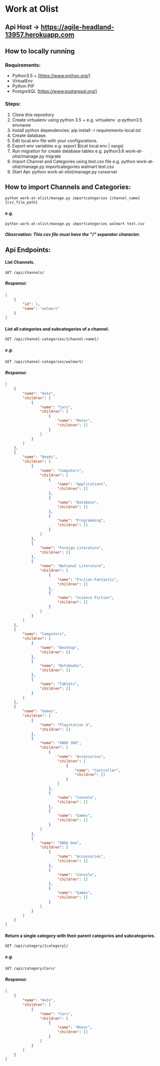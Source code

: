 # Work at Olist

## Api Host -> https://agile-headland-13957.herokuapp.com

## How to locally running

### Requirements:
* Python3.5 + [https://www.python.org/]
* VirtualEnv
* Python PIP
* PostgreSQL [https://www.postgresql.org/]

### Steps:

1. Clone this repository
2. Create virtualenv using python 3.5 + e.g. virtualenv -p python3.5 envname
3. Install python dependencies: pip install -r requirements-local.txt
4. Create database.
5. Edit local.env file with your configurations.
6. Export env variables e.g. export $(cat local.env | xargs)
7. Run migration for create database tables e.g. python3.6 work-at-olist/manage.py migrate
8. Import Channel and Categories using test.csv file e.g. python work-at-olist/manage.py importcategories walmart test.csv
9. Start Api: python work-at-olist/manage.py runserver


## How to import Channels and Categories:

```text
python work-at-olist/manage.py importcategories {channel_name} {csv_file_path}
```

#### e.g.

```
python work-at-olist/manage.py importcategories walmart test.csv
```

##### Observation: This csv file must have the "/" separator character.


## Api Endpoints:


#### List Channels.

```text
GET /api/channels/
```
##### Response:

```json
[
    {
        "id": 1,
        "name": "walmart"
    }
]
```

#### List all categories and subcategories of a channel.

```text
GET /api/channel-categories/{channel-name}/
```

##### e.g.

```text
GET /api/channel-categories/walmart/
```

##### Response:

```json
[
    {
        "name": "Auto",
        "children": [
            {
                "name": "Cars",
                "children": [
                    {
                        "name": "Motor",
                        "children": []
                    }
                ]
            }
        ]
    },
    {
        "name": "Books",
        "children": [
            {
                "name": "Computers",
                "children": [
                    {
                        "name": "Applications",
                        "children": []
                    },
                    {
                        "name": "Database",
                        "children": []
                    },
                    {
                        "name": "Programming",
                        "children": []
                    }
                ]
            },
            {
                "name": "Foreign Literature",
                "children": []
            },
            {
                "name": "National Literature",
                "children": [
                    {
                        "name": "Fiction Fantastic",
                        "children": []
                    },
                    {
                        "name": "Science Fiction",
                        "children": []
                    }
                ]
            }
        ]
    },
    {
        "name": "Computers",
        "children": [
            {
                "name": "Desktop",
                "children": []
            },
            {
                "name": "Notebooks",
                "children": []
            },
            {
                "name": "Tablets",
                "children": []
            }
        ]
    },
    {
        "name": "Games",
        "children": [
            {
                "name": "Playstation 4",
                "children": []
            },
            {
                "name": "XBOX 360",
                "children": [
                    {
                        "name": "Accessories",
                        "children": [
                            {
                                "name": "Controller",
                                "children": []
                            }
                        ]
                    },
                    {
                        "name": "Console",
                        "children": []
                    },
                    {
                        "name": "Games",
                        "children": []
                    }
                ]
            },
            {
                "name": "XBOX One",
                "children": [
                    {
                        "name": "Accessories",
                        "children": []
                    },
                    {
                        "name": "Console",
                        "children": []
                    },
                    {
                        "name": "Games",
                        "children": []
                    }
                ]
            }
        ]
    }
]
```

#### Return a single category with their parent categories and subcategories.

```text
GET /api/category/{category}/
```

##### e.g.

```text
GET /api/category/Cars/
```

##### Response:

```json
[
    {
        "name": "Auto",
        "children": [
            {
                "name": "Cars",
                "children": [
                    {
                        "name": "Motor",
                        "children": []
                    }
                ]
            }
        ]
    }
]
```

